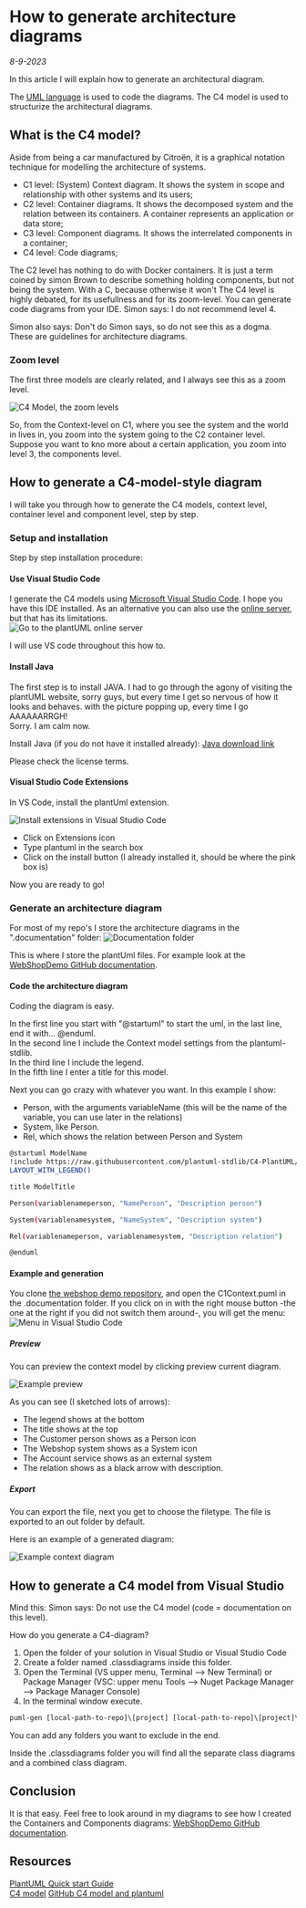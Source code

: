 # How to generate architecture diagrams
*8-9-2023*

In this article I will explain how to generate an architectural diagram.  

The [UML language](https://plantuml.com) is used to code the diagrams.
The C4 model is used to structurize the architectural diagrams.

## What is the C4 model?

Aside from being a car manufactured by Citroën, it is a graphical notation technique for modelling the architecture of systems.

- C1 level: (System) Context diagram. It shows the system in scope and relationship with other systems and its users;
- C2 level: Container diagrams. It shows the decomposed system and the relation between its containers. A container represents an application or data store;
- C3 level: Component diagrams. It shows the interrelated components in a container;
- C4 level: Code diagrams;

The C2 level has nothing to do with Docker containers. It is just a term coined by simon Brown to describe something holding components, but not being the system. With a C, because otherwise it won't
The C4 level is highly debated, for its usefullness and for its zoom-level. You can generate code diagrams from your IDE. Simon says: I do not recommend level 4. 

Simon also says: Don't do Simon says, so do not see this as a dogma. These are guidelines for architecture diagrams.

### Zoom level

The first three models are clearly related, and I always see this as a zoom level.

![C4 Model, the zoom levels](/assets/images/c4model/zoomlevel.svg "Zoom level")

So, from the Context-level on C1, where you see the system and the world in lives in, you zoom into the system going to the C2 container level. Suppose you want to kno more about a certain application, you zoom into level 3, the components level.

## How to generate a C4-model-style diagram

I will take you through how to generate the C4 models, context level, container level and component level, step by step.

### Setup and installation

Step by step installation procedure:

#### Use Visual Studio Code

I generate the C4 models using [Microsoft Visual Studio Code](https://code.visualstudio.com/). I hope you have this IDE installed. As an alternative you can also use the [online server](https://www.plantuml.com/), but that has its limitations.  
![Go to the plantUML online server](/assets/images/c4model/onlineserver.png "Go to the plantUML online server")

I will use VS code throughout this how to.

#### Install Java

The first step is to install JAVA. I had to go through the agony of visiting the plantUML website, sorry guys, but every time I get so nervous of how it looks and behaves. with the picture popping up, every time I go AAAAAARRGH!  
Sorry.  I am calm now.

Install Java (if you do not have it installed already): [Java download link](https://www.java.com/en/download/)  

Please check the license terms.

#### Visual Studio Code Extensions

In VS Code, install the plantUml extension.

![Install extensions in Visual Studio Code](/assets/images/c4model/plantumlext.png "Install extensions in Visual Studio Code")

- Click on Extensions icon
- Type plantuml in the search box
- Click on the install button (I already installed it, should be where the pink box is)

Now you are ready to go!

### Generate an architecture diagram

For most of my repo's I store the architecture diagrams in the ".documentation" folder:
![Documentation folder](/assets/images/c4model/docmap.png "Documentation folder")

This is where I store the plantUml files. For example look at the [WebShopDemo GitHub documentation](https://github.com/HelmerDenDekker/HelmerDemo.WebShop/tree/develop/.documentation).

#### Code the architecture diagram

Coding the diagram is easy.

In the first line you start with "@startuml" to start the uml, in the last line, end it with... @enduml.  
In the second line I include the Context model settings from the plantuml-stdlib.  
In the third line I include the legend.  
In the fifth line I enter a title for this model.

Next you can go crazy with whatever you want. In this example I show:
- Person, with the arguments variableName (this will be the name of the variable, you can use later in the relations)
- System, like Person.
- Rel, which shows the relation between Person and System

```bash
@startuml ModelName
!include https://raw.githubusercontent.com/plantuml-stdlib/C4-PlantUML/master/C4_Context.puml
LAYOUT_WITH_LEGEND()

title ModelTitle

Person(variablenameperson, "NamePerson", "Description person")

System(variablenamesystem, "NameSystem", "Description system")

Rel(variablenameperson, variablenamesystem, "Description relation")

@enduml
```

#### Example and generation

You clone [the webshop demo repository](https://github.com/HelmerDenDekker/HelmerDemo.WebShop), and open the C1Context.puml in the .documentation folder. If you click on in with the right mouse button -the one at the right if you did not switch them around-, you will get the menu:
![Menu in Visual Studio Code](/assets/images/c4model/pumlmenu.png "PlantUML menu in Visual Studio Code")

##### Preview

You can preview the context model by clicking preview current diagram.

![Example preview](/assets/images/c4model/example.png "Example preview")

As you can see (I sketched lots of arrows):
- The legend shows at the bottom
- The title shows at the top
- The Customer person shows as a Person icon
- The Webshop system shows as a System icon
- The Account service shows as an external system
- The relation shows as a black arrow with description.

##### Export

You can export the file, next you get to choose the filetype. The file is exported to an out folder by default.

Here is an example of a generated diagram:

![Example context diagram](/assets/images/c4model/webshopcontext.svg "Example context diagram")


## How to generate a C4 model from Visual Studio

Mind this: Simon says: Do not use the C4 model (code = documentation on this level).

How do you generate a C4-diagram?


1. Open the folder of your solution in Visual Studio or Visual Studio Code
2. Create a folder named .classdiagrams inside this folder.
3. Open the Terminal (VS upper menu, Terminal --> New Terminal) or Package Manager (VSC: upper menu Tools --> Nuget Package Manager --> Package Manager Console)
4. In the terminal window execute.

```bat
puml-gen [local-path-to-repo]\[project] [local-path-to-repo]\[project]\.classdiagramms -dir -excludePaths bin,obj,Properties
```

You can add any folders you want to exclude in the end.  
     
Inside the .classdiagrams folder you will find all the separate class diagrams and a combined class diagram.

## Conclusion

It is that easy. Feel free to look around in my diagrams to see how I created the Containers and Components diagrams: [WebShopDemo GitHub documentation](https://github.com/HelmerDenDekker/HelmerDemo.WebShop/tree/develop/.documentation).


## Resources

[PlantUML Quick start Guide](https://plantuml.com/starting)  
[C4 model](https://c4model.com/)
[GitHub C4 model and plantuml](https://github.com/plantuml-stdlib/C4-PlantUML)


